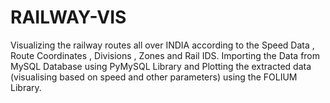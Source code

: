 # RAILWAY-VIS
Visualizing the railway routes all over INDIA according to the Speed Data , Route Coordinates , Divisions , Zones and Rail IDS. Importing the Data from MySQL Database using PyMySQL Library and Plotting the extracted data (visualising based on speed and other parameters) using the FOLIUM Library.
